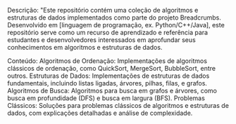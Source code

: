 Descrição:
"Este repositório contém uma coleção de algoritmos e estruturas de dados implementados como parte do projeto Breadcrumbs. Desenvolvido em [linguagem de programação, ex. Python/C++/Java], este repositório serve como um recurso de aprendizado e referência para estudantes e desenvolvedores interessados em aprofundar seus conhecimentos em algoritmos e estruturas de dados.

Conteúdo:
Algoritmos de Ordenação: Implementações de algoritmos clássicos de ordenação, como QuickSort, MergeSort, BubbleSort, entre outros.
Estruturas de Dados: Implementações de estruturas de dados fundamentais, incluindo listas ligadas, árvores, pilhas, filas, e grafos.
Algoritmos de Busca: Algoritmos para busca em grafos e árvores, como busca em profundidade (DFS) e busca em largura (BFS).
Problemas Clássicos: Soluções para problemas clássicos de algoritmos e estruturas de dados, com explicações detalhadas e análise de complexidade.
